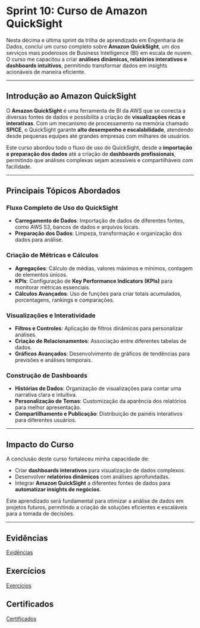 # Sprint 10: Curso de Amazon QuickSight

Nesta décima e última sprint da trilha de aprendizado em Engenharia de Dados, concluí um curso completo sobre **Amazon QuickSight**, um dos serviços mais poderosos de Business Intelligence (BI) em escala de nuvem. O curso me capacitou a criar **análises dinâmicas, relatórios interativos e dashboards intuitivos**, permitindo transformar dados em insights acionáveis de maneira eficiente.

---

## Introdução ao Amazon QuickSight

O **Amazon QuickSight** é uma ferramenta de BI da AWS que se conecta a diversas fontes de dados e possibilita a criação de **visualizações ricas e interativas**. Com um mecanismo de processamento na memória chamado **SPICE**, o QuickSight garante **alto desempenho e escalabilidade**, atendendo desde pequenas equipes até grandes empresas com milhares de usuários.

Este curso abordou todo o fluxo de uso do QuickSight, desde a **importação e preparação dos dados** até a criação de **dashboards profissionais**, permitindo que análises complexas sejam acessíveis e compartilháveis com facilidade.

---

## Principais Tópicos Abordados

### **Fluxo Completo de Uso do QuickSight**
- **Carregamento de Dados**: Importação de dados de diferentes fontes, como AWS S3, bancos de dados e arquivos locais.
- **Preparação dos Dados**: Limpeza, transformação e organização dos dados para análise.

### **Criação de Métricas e Cálculos**
- **Agregações**: Cálculo de médias, valores máximos e mínimos, contagem de elementos únicos.
- **KPIs**: Configuração de **Key Performance Indicators (KPIs)** para monitorar métricas essenciais.
- **Cálculos Avançados**: Uso de funções para criar totais acumulados, porcentagens, rankings e comparações.

### **Visualizações e Interatividade**
- **Filtros e Controles**: Aplicação de filtros dinâmicos para personalizar análises.
- **Criação de Relacionamentos**: Associação entre diferentes tabelas de dados.
- **Gráficos Avançados**: Desenvolvimento de gráficos de tendências para previsões e análises temporais.

### **Construção de Dashboards**
- **Histórias de Dados**: Organização de visualizações para contar uma narrativa clara e intuitiva.
- **Personalização de Temas**: Customização da aparência dos relatórios para melhor apresentação.
- **Compartilhamento e Publicação**: Distribuição de painéis interativos para diferentes usuários.

---

## Impacto do Curso

A conclusão deste curso fortaleceu minha capacidade de:
- Criar **dashboards interativos** para visualização de dados complexos.
- Desenvolver **relatórios dinâmicos** com análises aprofundadas.
- Integrar **Amazon QuickSight** a diferentes fontes de dados para **automatizar insights de negócios**.

Este aprendizado será fundamental para otimizar a análise de dados em projetos futuros, permitindo a criação de soluções eficientes e escaláveis para a tomada de decisões.

---

## Evidências

[Evidências](./Evidencias/)



## Exercícios

[Exercícios](./Exercicios/)


## Certificados

[Certificados](./Certificados/)
